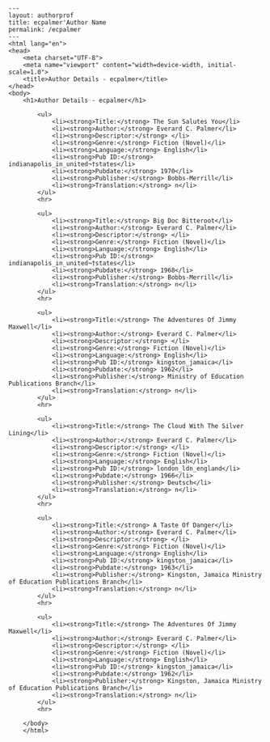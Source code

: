 
    ---
    layout: authorprof
    title: ecpalmer'Author Name 
    permalink: /ecpalmer
    ---
    <html lang="en">
    <head>
        <meta charset="UTF-8">
        <meta name="viewport" content="width=device-width, initial-scale=1.0">
        <title>Author Details - ecpalmer</title>
    </head>
    <body>
        <h1>Author Details - ecpalmer</h1>
        
            <ul>
                <li><strong>Title:</strong> The Sun Salutes You</li>
                <li><strong>Author:</strong> Everard C. Palmer</li>
                <li><strong>Descriptor:</strong> </li>
                <li><strong>Genre:</strong> Fiction (Novel)</li>
                <li><strong>Language:</strong> English</li>
                <li><strong>Pub ID:</strong> indianapolis_in_united¬†states</li>
                <li><strong>Pubdate:</strong> 1970</li>
                <li><strong>Publisher:</strong> Bobbs-Merrill</li>
                <li><strong>Translation:</strong> n</li>
            </ul>
            <hr>
            
            <ul>
                <li><strong>Title:</strong> Big Doc Bitteroot</li>
                <li><strong>Author:</strong> Everard C. Palmer</li>
                <li><strong>Descriptor:</strong> </li>
                <li><strong>Genre:</strong> Fiction (Novel)</li>
                <li><strong>Language:</strong> English</li>
                <li><strong>Pub ID:</strong> indianapolis_in_united¬†states</li>
                <li><strong>Pubdate:</strong> 1968</li>
                <li><strong>Publisher:</strong> Bobbs-Merrill</li>
                <li><strong>Translation:</strong> n</li>
            </ul>
            <hr>
            
            <ul>
                <li><strong>Title:</strong> The Adventures Of Jimmy Maxwell</li>
                <li><strong>Author:</strong> Everard C. Palmer</li>
                <li><strong>Descriptor:</strong> </li>
                <li><strong>Genre:</strong> Fiction (Novel)</li>
                <li><strong>Language:</strong> English</li>
                <li><strong>Pub ID:</strong> kingston_jamaica</li>
                <li><strong>Pubdate:</strong> 1962</li>
                <li><strong>Publisher:</strong> Ministry of Education Publications Branch</li>
                <li><strong>Translation:</strong> n</li>
            </ul>
            <hr>
            
            <ul>
                <li><strong>Title:</strong> The Cloud With The Silver Lining</li>
                <li><strong>Author:</strong> Everard C. Palmer</li>
                <li><strong>Descriptor:</strong> </li>
                <li><strong>Genre:</strong> Fiction (Novel)</li>
                <li><strong>Language:</strong> English</li>
                <li><strong>Pub ID:</strong> london_ldn_england</li>
                <li><strong>Pubdate:</strong> 1966</li>
                <li><strong>Publisher:</strong> Deutsch</li>
                <li><strong>Translation:</strong> n</li>
            </ul>
            <hr>
            
            <ul>
                <li><strong>Title:</strong> A Taste Of Danger</li>
                <li><strong>Author:</strong> Everard C. Palmer</li>
                <li><strong>Descriptor:</strong> </li>
                <li><strong>Genre:</strong> Fiction (Novel)</li>
                <li><strong>Language:</strong> English</li>
                <li><strong>Pub ID:</strong> kingston_jamaica</li>
                <li><strong>Pubdate:</strong> 1963</li>
                <li><strong>Publisher:</strong> Kingston, Jamaica Ministry of Education Publications Branch</li>
                <li><strong>Translation:</strong> n</li>
            </ul>
            <hr>
            
            <ul>
                <li><strong>Title:</strong> The Adventures Of Jimmy Maxwell</li>
                <li><strong>Author:</strong> Everard C. Palmer</li>
                <li><strong>Descriptor:</strong> </li>
                <li><strong>Genre:</strong> Fiction (Novel)</li>
                <li><strong>Language:</strong> English</li>
                <li><strong>Pub ID:</strong> kingston_jamaica</li>
                <li><strong>Pubdate:</strong> 1962</li>
                <li><strong>Publisher:</strong> Kingston, Jamaica Ministry of Education Publications Branch</li>
                <li><strong>Translation:</strong> n</li>
            </ul>
            <hr>
            
        </body>
        </html>
        